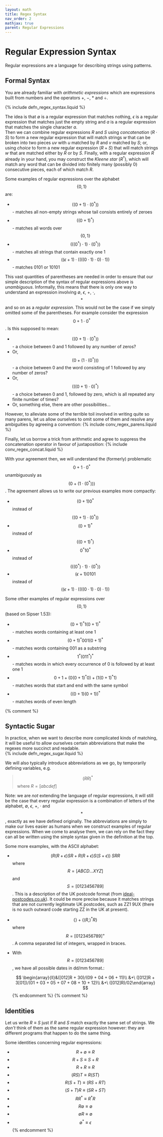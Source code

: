 ```yaml
---
layout: math
title: Regex Syntax
nav_order: 2
mathjax: true
parent: Regular Expressions
---
```


# Regular Expression Syntax

Regular expressions are a language for describing strings using patterns.

## Formal Syntax

You are already familiar with *arithmetic expressions* which are expressions built from numbers and the operators $+$, $-$, $*$ and $÷$.

{% include defn_regex_syntax.liquid %}

The idea is that $\emptyset$ is a regular expression that matches nothing, $\epsilon$ is a regular expression that matches just the empty string and $a$ is a regular expression that matches the single character $a$.  
Then we can combine regular expressions $R$ and $S$ using *concatenation* $(R \cdot{} S)$ to form a new regular expression that will match strings $w$ that can be broken into two pieces $uv$ with $u$ matched by $R$ and $v$ matched by $S$; or, using *choice* to form a new regular expression $(R + S)$ that will match strings $w$ that are matched either by $R$ or by $S$.  Finally, with a regular expression $R$ already in your hand, you may construct the *Kleene star* $(R^*)$, which will match any word that can be divided into finitely many (possibly 0) consecutive pieces, each of which match $R$.

Some examples of regular expressions over the alphabet $$\{0,1\}$$ are:
* $$((0+1) \cdot{} (0^*))$$ - matches all non-empty strings whose tail consists entirely of zeroes
* $$((0+1)^*)$$ - matches all words over $$\{0,1\}$$
* $$(((0^*) \cdot{} 1) \cdot{} (0^*))$$ - matches all strings that contain exactly one 1
* $$((\epsilon + 1) \cdot{} ((((0 \cdot{} 1) \cdot{} 0) \cdot{} 1))$$ - matches $0101$ or $10101$

This vast quantities of parentheses are needed in order to ensure that our simple description of the syntax of regular expressions above is *unambiguous*.  Informally, this means that there is only one way to understand an expression involving $\emptyset$, $\epsilon$, $+$, $\cdot{}$, $$*$$ and so on as a *regular expression*.  This would not be the case if we simply omitted some of the parentheses.  For example consider the expression $$0 + 1 \cdot{} 0^*$$.  Is this supposed to mean:
* $$((0 + 1) \cdot{} (0^*))$$ - a choice between 0 and 1 followed by any number of zeros?
* Or, $$(0 + (1 \cdot{} (0^*)))$$ - a choice between 0 and the word consisting of 1 followed by any number of zeros?
* Or, $$(((0 + 1) \cdot{} 0)^*)$$ - a choice between 0 and 1, followed by zero, which is all repeated any finite number of times?
* Or, something else, there are other possibilities...

However, to alleviate some of the terrible toil involved in writing quite so many parens, let us allow ourselves to omit some of them and resolve any ambiguities by agreeing a convention:
{% include conv_regex_parens.liquid %}

Finally, let us borrow a trick from arithmetic and agree to suppress the concatenation operator in favour of juxtaposition:
{% include conv_regex_concat.liquid %}

With your agreement then, we will understand the (formerly) problematic $$0 + 1 \cdot{} 0^*$$ unambiguously as $$(0 + (1 \cdot{} (0^*)))$$.  The agreement allows us to write our previous examples more compactly:
* $$(0+1)0^*$$ instead of $$((0+1) \cdot{} (0^*))$$
* $$(0+1)^*$$ instead of $$((0+1)^*)$$
* $$0^*10^*$$ instead of $$(((0^*) \cdot{} 1) \cdot{} (0^*))$$
* $$(\epsilon + 1)0101$$ instead of $$((\epsilon + 1) \cdot{} ((((0 \cdot{} 1) \cdot{} 0) \cdot{} 1))$$

Some other examples of regular expressions over $$\{0,1\}$$ (based on Sipser 1.53):
* $$(0+1)^*1(0+1)^*$$ - matches words containing at least one 1
* $$(0+1)^*001(0+1)^*$$ - matches words containing 001 as a substring
* $$1^*(011^*)^*$$ - matches words in which every occurrence of 0 is followed by at least one 1
* $$0 + 1 + (0(0+1)^*0) + (1(0+1)^*1)$$ - matches words that start and end with the same symbol
* $$((0 + 1)(0 + 1))^*$$ - matches words of even length

{% comment %}
## Syntactic Sugar

In practice, when we want to describe more complicated kinds of matching, it will be useful to allow ourselves certain abbreviations that make the regexes more succinct and readable.  
{% include defn_regex_sugar.liquid %}

We will also typically introduce abbreviations as we go, by temporarily defining variables, e.g.
> $$(RR)^*$$ where $R = [abcdef]$

Note: we are *not* extending the language of regular expressions, it will still be the case that every regular expression is a combination of letters of the alphabet, $\emptyset$, $\epsilon$, $+$, $\cdot{}$ and $$*$$, exactly  as we have defined originally.  The abbreviations are simply to make our lives easier as humans when we construct examples of regular expressions.  When we come to analyse them, we can rely on the fact they can all be written using the simple syntax given in the definition at the top.

Some more examples, with the ASCII alphabet:
 * $$(R(R + \epsilon)SR + R(R+\epsilon)S(S+\epsilon))\ SRR$$ where $$R = [ABCD\ldots{}XYZ]$$ and $$S = [0123456789]$$.  This is a description of the UK postcode format (from [ideal-postcodes.co.uk](http://ideal-postcodes.co.uk)).  It could be more precise because it matches strings that are not currently legitimate UK postcodes, such as ZZ1 9UX (there is no such outward code starting ZZ in the UK at present).
 * $$\{\} + \{(R,)^*R\}$$ where $$R = [0123456789]^+$$. A comma separated list of integers, wrapped in braces.
 * With $$R = [0123456789]$$, we have all possible dates in dd/mm format.:

   $$ 
     \begin{array}{ll}&([012]R + 30)/(09 + 04 + 06 + 11)\\ &+\ ([012]R + 3[01])/(01 + 03 + 05 + 07 + 08 + 10 + 12)\\ &+\ ([012]R)/02\end{array}
   $$
{% endcomment %}
{% comment %}
## Identities

Let us write $R \equiv S$ just if $R$ and $S$ match exactly the same set of strings.  We *don't* think of them as the same regular expression however: they are different programs that happen to do the same thing.

Some identities concerning regular expressions:
* $$R + \emptyset \equiv R$$
* $$R + S \equiv S + R$$
* $$R + R \equiv R$$
* $$(RS)T \equiv R(ST)$$
* $$R(S + T) \equiv (RS + RT)$$
* $$(S + T)R \equiv (SR + ST)$$
* $$RR^* \equiv R^*R$$
* $$R \emptyset \equiv \emptyset$$
* $$\emptyset R \equiv \emptyset$$
* $$\emptyset^* \equiv \epsilon$$
{% endcomment %}


